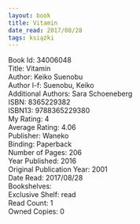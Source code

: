 ```yaml
---
layout: book
title: Vitamin
date_read: 2017/08/28
tags: książki
---
```


Book Id: 34006048<br />
Title: Vitamin<br />
Author: Keiko Suenobu<br />
Author l-f: Suenobu, Keiko<br />
Additional Authors: Sara Schoeneberg<br />
ISBN: 8365229382<br />
ISBN13: 9788365229380<br />
My Rating: 4<br />
Average Rating: 4.06<br />
Publisher: Waneko<br />
Binding: Paperback<br />
Number of Pages: 206<br />
Year Published: 2016<br />
Original Publication Year: 2001<br />
Date Read: 2017/08/28<br />
Bookshelves: <br />
Exclusive Shelf: read<br />
Read Count: 1<br />
Owned Copies: 0<br />


